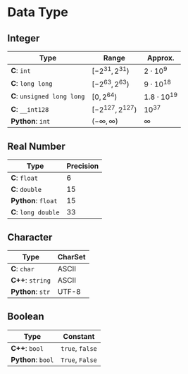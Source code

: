 # Data Type

## Integer

| Type                        | Range                 | Approx.             |
| --------------------------- | --------------------- | ------------------- |
| **C**: `int`                | $[-2^{31}, 2^{31})$   | $2 \cdot 10^9$      |
| **C**: `long long`          | $[-2^{63}, 2^{63})$   | $9 \cdot 10^{18}$   |
| **C**: `unsigned long long` | $[0, 2^{64})$         | $1.8 \cdot 10^{19}$ |
| **C**: `__int128`           | $[-2^{127}, 2^{127})$ | $10^{37}$           |
| **Python**: `int`           | $(-\infty, \infty)$   | $\infty$            |

## Real Number

| Type                 | Precision |
| -------------------- | --------- |
| **C**: `float`       | $6$       |
| **C**: `double`      | $15$      |
| **Python**: `float`  | $15$      |
| **C**: `long double` | $33$      |

## Character

| Type              | CharSet |
| ----------------- | ------- |
| **C**: `char`     | ASCII   |
| **C++**: `string` | ASCII   |
| **Python**: `str` | UTF-8   |

## Boolean

| Type               | Constant        |
| ------------------ | --------------- |
| **C++**: `bool`    | `true`, `false` |
| **Python**: `bool` | `True`, `False` |

